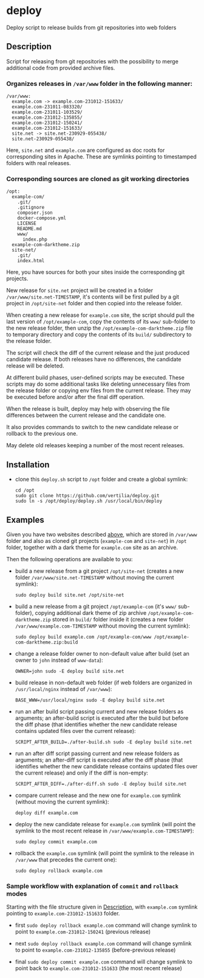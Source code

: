 # deploy

Deploy script to release builds from git repositories into web folders

## Description

Script for releasing from git repositories with the possibility to merge additional code from provided archive files.

### Organizes releases in `/var/www` folder in the following manner:

```
/var/www:
  example.com -> example.com-231012-151633/
  example.com-231011-083320/
  example.com-231011-103529/
  example.com-231012-135855/
  example.com-231012-150241/
  example.com-231012-151633/
  site.net -> site.net-230929-055438/
  site.net-230929-055438/
```

Here, `site.net` and `example.com` are configured as doc roots for corresponding sites in Apache. These are symlinks
pointing to timestamped folders with real releases.

### Corresponding sources are cloned as git working directories

```
/opt:
  example-com/
    .git/
    .gitignore
    composer.json
    docker-compose.yml
    LICENSE
    README.md
    www/
      index.php
  example-com-darktheme.zip
  site-net/
    .git/
    index.html
```

Here, you have sources for both your sites inside the corresponding git projects. 

New release for `site.net` project will be created in a folder `/var/www/site.net-TIMESTAMP`, it's contents will be
first pulled by a git project in `/opt/site-net` folder and then copied into the release folder.

When creating a new release for `example.com` site, the script should pull the last version of `/opt/example-com`, copy
the contents of its `www/` sub-folder to the new release folder, then unzip the `/opt/example-com-darktheme.zip` file to
temporary directory and copy the contents of its `build/` subdirectory to the release folder.

The script will check the diff of the current release and the just produced candidate release. If both releases have no
differences, the candidate release will be deleted.

At different build phases, user-defined scripts may be executed. These scripts may do some additional tasks like
deleting unnecessary files from the release folder or copying env files from the current release. They may be executed
before and/or after the final diff operation.

When the release is built, deploy may help with observing the file differences between the current release and the
candidate one.

It also provides commands to switch to the new candidate release or rollback to the previous one.

May delete old releases keeping a number of the most recent releases.

## Installation

- clone this `deploy.sh` script to `/opt` folder and create a global symlink:

   ```shell
   cd /opt
   sudo git clone https://github.com/vertilia/deploy.git
   sudo ln -s /opt/deploy/deploy.sh /usr/local/bin/deploy
   ```

## Examples

Given you have two websites described [above](#description), which are stored in `/var/www` folder and also as cloned
git projects (`example-com` and `site-net`) in `/opt` folder, together with a dark theme for `example.com` site as an
archive.

Then the following operations are available to you:

- build a new release from a git project `/opt/site-net` (creates a new folder `/var/www/site.net-TIMESTAMP` without
  moving the current symlink):

   ```shell
   sudo deploy build site.net /opt/site-net
   ```

- build a new release from a git project `/opt/example-com` (it's `www/` sub-folder), copying additional dark theme of
  zip archive `/opt/example-com-darktheme.zip` stored in `build/` folder inside it (creates a new
  folder `/var/www/example.com-TIMESTAMP` without moving the current symlink):

   ```shell
   sudo deploy build example.com /opt/example-com/www /opt/example-com-darktheme.zip:build
   ```

- change a release folder owner to non-default value after build (set an owner to `john` instead of `www-data`):

   ```shell
   OWNER=john sudo -E deploy build site.net
   ```

- build release in non-default web folder (if web folders are organized in `/usr/local/nginx` instead of `/var/www`):

   ```shell
   BASE_WWW=/usr/local/nginx sudo -E deploy build site.net
   ```

- run an after build script passing current and new release folders as arguments; an after-build script is executed
  after the build but before the diff phase (that identifies whether the new candidate release contains updated files
  over the current release):

   ```shell
   SCRIPT_AFTER_BUILD=./after-build.sh sudo -E deploy build site.net
   ```

- run an after diff script passing current and new release folders as arguments; an after-diff script is executed after
  the diff phase (that identifies whether the new candidate release contains updated files over the current release) and
  only if the diff is non-empty:

   ```shell
   SCRIPT_AFTER_DIFF=./after-diff.sh sudo -E deploy build site.net
   ```

- compare current release and the new one for `example.com` symlink (without moving the current symlink):

   ```shell
   deploy diff example.com
   ```

- deploy the new candidate release for `example.com` symlink (will point the symlink to the most recent release
  in `/var/www/example.com-TIMESTAMP`):

   ```shell
   sudo deploy commit example.com
   ```

- rollback the `example.com` symlink (will point the symlink to the release in `/var/www` that precedes the current
  one):

   ```shell
   sudo deploy rollback example.com
   ```

### Sample workflow with explanation of `commit` and `rollback` modes

Starting with the file structure given in [Description](#description), with `example.com` symlink pointing
to `example.com-231012-151633` folder.

- first `sudo deploy rollback example.com` command will change symlink to point to `example.com-231012-150241` (previous
  release)

- next `sudo deploy rollback example.com` command will change symlink to point to `example.com-231012-135855`
  (before-previous release)

- final `sudo deploy commit example.com` command will change symlink to point back to `example.com-231012-151633` (the
  most recent release)
